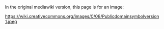 In the original mediawiki version, this page is for an image:

https://wiki.creativecommons.org/images/0/08/Publicdomainsymbolversion1.jpeg